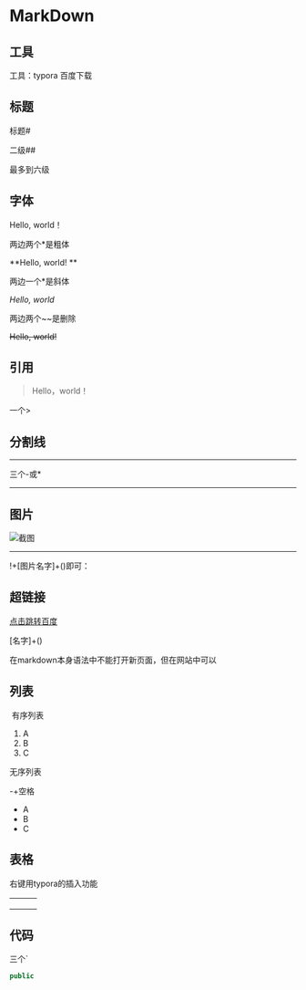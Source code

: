 # MarkDown

## 工具

工具：typora  百度下载

## 标题

标题#

二级##

最多到六级

## 字体

Hello, world！



两边两个*是粗体

   **Hello, world! ** 



两边一个*是斜体

*Hello, world*



两边两个~~是删除

~~Hello, world!~~

## 引用

> Hello，world！

一个>

## 分割线

---

三个-或*

***

## 图片

![截图](https://www.baidu.com/img/PCtm_d9c8750bed0b3c7d089fa7d55720d6cf.png)

---

!+[图片名字]+()即可：![]()

## 超链接

[点击跳转百度](https://www.baidu.com/)

[名字]+()

在markdown本身语法中不能打开新页面，但在网站中可以

## 列表

​	有序列表

1. A
2. B
3. C

无序列表

-+空格

- A
- B
- C

##  表格

右键用typora的插入功能

|      |      |      |
| ---- | ---- | ---- |
|      |      |      |
|      |      |      |
|      |      |      |

## 代码

三个`

```java
public
```





